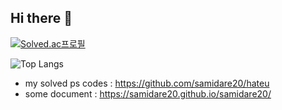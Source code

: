 ## Hi there 👋

<!--
**samidare20/samidare20** is a ✨ _special_ ✨ repository because its `README.md` (this file) appears on your GitHub profile.

Here are some ideas to get you started:

- 🔭 I’m currently working on ...
- 🌱 I’m currently learning ...
- 👯 I’m looking to collaborate on ...
- 🤔 I’m looking for help with ...
- 💬 Ask me about ...
- 📫 How to reach me: ...
- 😄 Pronouns: ...
- ⚡ Fun fact: ...
-->
[![Solved.ac프로필](http://mazassumnida.wtf/api/v2/generate_badge?boj=dolphine103)](https://solved.ac/dolphine103)


![Top Langs](https://github-readme-stats.vercel.app/api/top-langs/?username=samidare20&layout=compact)
- my solved ps codes : https://github.com/samidare20/hateu
- some document : https://samidare20.github.io/samidare20/
